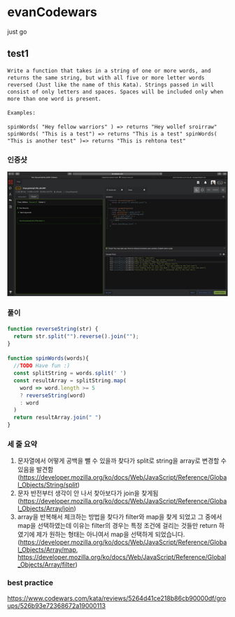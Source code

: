 # evanCodewars

just go

## test1

```
Write a function that takes in a string of one or more words, and returns the same string, but with all five or more letter words reversed (Just like the name of this Kata). Strings passed in will consist of only letters and spaces. Spaces will be included only when more than one word is present.

Examples:

spinWords( "Hey fellow warriors" ) => returns "Hey wollef sroirraw" spinWords( "This is a test") => returns "This is a test" spinWords( "This is another test" )=> returns "This is rehtona test"
```

### 인증샷

![Test 1](/screenshot/test1.png)

### 풀이

```javascript
function reverseString(str) {
  return str.split("").reverse().join("");
}

function spinWords(words){
  //TODO Have fun :)
  const splitString = words.split(' ')
  const resultArray = splitString.map(
    word => word.length >= 5
    ? reverseString(word)
    : word
  )
  return resultArray.join(" ")
}
```

### 세 줄 요약

1. 문자열에서 어떻게 공백을 뺄 수 있을까 찾다가 split로 string을 array로 변경할 수 있음을 발견함 (https://developer.mozilla.org/ko/docs/Web/JavaScript/Reference/Global_Objects/String/split)
2. 문자 반전부터 생각이 안 나서 찾아보다가 join을 찾게됨 (https://developer.mozilla.org/ko/docs/Web/JavaScript/Reference/Global_Objects/Array/join)
3. array을 반복해서 체크하는 방법을 찾다가 filter와 map을 찾게 되었고 그 중에서 map을 선택하였는데 이유는 filter의 경우는 특정 조건에 걸리는 것들만 return 하였기에 제가 원하는 형태는 아니여서 map을 선택하게 되었습니다. (https://developer.mozilla.org/ko/docs/Web/JavaScript/Reference/Global_Objects/Array/map, https://developer.mozilla.org/ko/docs/Web/JavaScript/Reference/Global_Objects/Array/filter)

### best practice

https://www.codewars.com/kata/reviews/5264d41ce218b86cb90000df/groups/526b93e72368672a19000113


